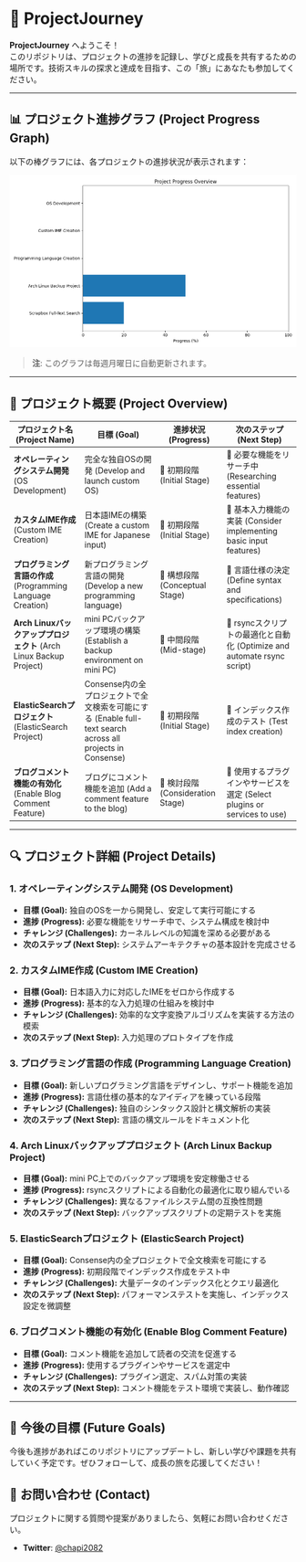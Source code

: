 # 🚀 ProjectJourney

**ProjectJourney** へようこそ！  
このリポジトリは、プロジェクトの進捗を記録し、学びと成長を共有するための場所です。技術スキルの探求と達成を目指す、この「旅」にあなたも参加してください。

---

## 📊 プロジェクト進捗グラフ (Project Progress Graph)

以下の棒グラフには、各プロジェクトの進捗状況が表示されます：

![Project Progress Overview](progress_bar_chart.png)

> **注**: このグラフは毎週月曜日に自動更新されます。

---

## 🌟 プロジェクト概要 (Project Overview)

| プロジェクト名 (Project Name)             | 目標 (Goal)                                | 進捗状況 (Progress)  | 次のステップ (Next Step)        |
|-------------------------------------------|--------------------------------------------|----------------------|---------------------------------|
| **オペレーティングシステム開発** (OS Development) | 完全な独自OSの開発 (Develop and launch custom OS) | 🔸 初期段階 (Initial Stage) | 🔹 必要な機能をリサーチ中 (Researching essential features) |
| **カスタムIME作成** (Custom IME Creation) | 日本語IMEの構築 (Create a custom IME for Japanese input) | 🔸 初期段階 (Initial Stage) | 🔹 基本入力機能の実装 (Consider implementing basic input features) |
| **プログラミング言語の作成** (Programming Language Creation) | 新プログラミング言語の開発 (Develop a new programming language) | 🔸 構想段階 (Conceptual Stage) | 🔹 言語仕様の決定 (Define syntax and specifications) |
| **Arch Linuxバックアッププロジェクト** (Arch Linux Backup Project) | mini PCバックアップ環境の構築 (Establish a backup environment on mini PC) | 🔹 中間段階 (Mid-stage) | 🔸 rsyncスクリプトの最適化と自動化 (Optimize and automate rsync script) |
| **ElasticSearchプロジェクト** (ElasticSearch Project) | Consense内の全プロジェクトで全文検索を可能にする (Enable full-text search across all projects in Consense) | 🔸 初期段階 (Initial Stage) | 🔹 インデックス作成のテスト (Test index creation) |
| **ブログコメント機能の有効化** (Enable Blog Comment Feature) | ブログにコメント機能を追加 (Add a comment feature to the blog) | 🔸 検討段階 (Consideration Stage) | 🔹 使用するプラグインやサービスを選定 (Select plugins or services to use) |

---

## 🔍 プロジェクト詳細 (Project Details)

### 1. **オペレーティングシステム開発 (OS Development)**
- **目標 (Goal):** 独自のOSを一から開発し、安定して実行可能にする
- **進捗 (Progress):** 必要な機能をリサーチ中で、システム構成を検討中
- **チャレンジ (Challenges):** カーネルレベルの知識を深める必要がある
- **次のステップ (Next Step):** システムアーキテクチャの基本設計を完成させる

### 2. **カスタムIME作成 (Custom IME Creation)**
- **目標 (Goal):** 日本語入力に対応したIMEをゼロから作成する
- **進捗 (Progress):** 基本的な入力処理の仕組みを検討中
- **チャレンジ (Challenges):** 効率的な文字変換アルゴリズムを実装する方法の模索
- **次のステップ (Next Step):** 入力処理のプロトタイプを作成

### 3. **プログラミング言語の作成 (Programming Language Creation)**
- **目標 (Goal):** 新しいプログラミング言語をデザインし、サポート機能を追加
- **進捗 (Progress):** 言語仕様の基本的なアイディアを練っている段階
- **チャレンジ (Challenges):** 独自のシンタックス設計と構文解析の実装
- **次のステップ (Next Step):** 言語の構文ルールをドキュメント化

### 4. **Arch Linuxバックアッププロジェクト (Arch Linux Backup Project)**
- **目標 (Goal):** mini PC上でのバックアップ環境を安定稼働させる
- **進捗 (Progress):** rsyncスクリプトによる自動化の最適化に取り組んでいる
- **チャレンジ (Challenges):** 異なるファイルシステム間の互換性問題
- **次のステップ (Next Step):** バックアップスクリプトの定期テストを実施

### 5. **ElasticSearchプロジェクト (ElasticSearch Project)**
- **目標 (Goal):** Consense内の全プロジェクトで全文検索を可能にする
- **進捗 (Progress):** 初期段階でインデックス作成をテスト中
- **チャレンジ (Challenges):** 大量データのインデックス化とクエリ最適化
- **次のステップ (Next Step):** パフォーマンステストを実施し、インデックス設定を微調整

### 6. **ブログコメント機能の有効化 (Enable Blog Comment Feature)**
- **目標 (Goal):** コメント機能を追加して読者の交流を促進する
- **進捗 (Progress):** 使用するプラグインやサービスを選定中
- **チャレンジ (Challenges):** プラグイン選定、スパム対策の実装
- **次のステップ (Next Step):** コメント機能をテスト環境で実装し、動作確認

---

## 🎯 今後の目標 (Future Goals)

今後も進捗があればこのリポジトリにアップデートし、新しい学びや課題を共有していく予定です。ぜひフォローして、成長の旅を応援してください！

## 📢 お問い合わせ (Contact)
プロジェクトに関する質問や提案がありましたら、気軽にお問い合わせください。

- **Twitter**: [@chapi2082](https://twitter.com/chapi2082)

